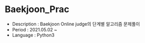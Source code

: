 # Baekjoon_Prac

- Description : Baekjoon Online judge의 단계별 알고리즘 문제풀이
- Period : 2021.05.02 ~
- Language : Python3
